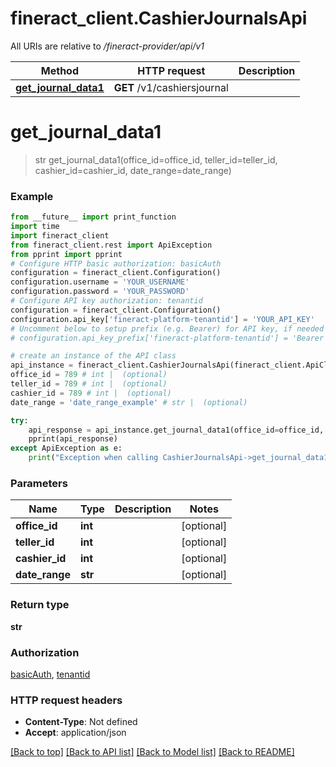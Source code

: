 # fineract_client.CashierJournalsApi

All URIs are relative to */fineract-provider/api/v1*

Method | HTTP request | Description
------------- | ------------- | -------------
[**get_journal_data1**](CashierJournalsApi.md#get_journal_data1) | **GET** /v1/cashiersjournal | 

# **get_journal_data1**
> str get_journal_data1(office_id=office_id, teller_id=teller_id, cashier_id=cashier_id, date_range=date_range)



### Example
```python
from __future__ import print_function
import time
import fineract_client
from fineract_client.rest import ApiException
from pprint import pprint
# Configure HTTP basic authorization: basicAuth
configuration = fineract_client.Configuration()
configuration.username = 'YOUR_USERNAME'
configuration.password = 'YOUR_PASSWORD'
# Configure API key authorization: tenantid
configuration = fineract_client.Configuration()
configuration.api_key['fineract-platform-tenantid'] = 'YOUR_API_KEY'
# Uncomment below to setup prefix (e.g. Bearer) for API key, if needed
# configuration.api_key_prefix['fineract-platform-tenantid'] = 'Bearer'

# create an instance of the API class
api_instance = fineract_client.CashierJournalsApi(fineract_client.ApiClient(configuration))
office_id = 789 # int |  (optional)
teller_id = 789 # int |  (optional)
cashier_id = 789 # int |  (optional)
date_range = 'date_range_example' # str |  (optional)

try:
    api_response = api_instance.get_journal_data1(office_id=office_id, teller_id=teller_id, cashier_id=cashier_id, date_range=date_range)
    pprint(api_response)
except ApiException as e:
    print("Exception when calling CashierJournalsApi->get_journal_data1: %s\n" % e)
```

### Parameters

Name | Type | Description  | Notes
------------- | ------------- | ------------- | -------------
 **office_id** | **int**|  | [optional] 
 **teller_id** | **int**|  | [optional] 
 **cashier_id** | **int**|  | [optional] 
 **date_range** | **str**|  | [optional] 

### Return type

**str**

### Authorization

[basicAuth](../README.md#basicAuth), [tenantid](../README.md#tenantid)

### HTTP request headers

 - **Content-Type**: Not defined
 - **Accept**: application/json

[[Back to top]](#) [[Back to API list]](../README.md#documentation-for-api-endpoints) [[Back to Model list]](../README.md#documentation-for-models) [[Back to README]](../README.md)

